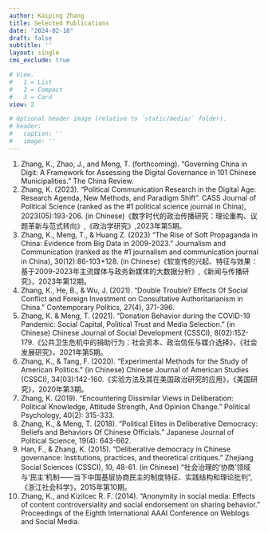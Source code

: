 ```yaml
---
author: Kaiping Zhang
title: Selected Publications
date: "2024-02-18"
draft: false
subtitle: ''
layout: single
cms_exclude: true

# View.
#   1 = List
#   2 = Compact
#   3 = Card
view: 2

# Optional header image (relative to `static/media/` folder).
# header:
#   caption: ''
#   image: ''
---
```

1.	Zhang, K., Zhao, J., and Meng, T. (forthcoming). “Governing China in Digit: A Framework for Assessing the Digital Governance in 101 Chinese Municipalities.” The China Review. 
2.	Zhang, K. (2023). “Political Communication Research in the Digital Age: Research Agenda, New Methods, and Paradigm Shift”. CASS Journal of Political Science (ranked as the #1 political science journal in China), 2023(05):193-206. (in Chinese)《数字时代的政治传播研究：理论重构、议题革新与范式转向》,《政治学研究》,2023年第5期。
3.	Zhang, K., Meng, T., & Huang Z. (2023) “The Rise of Soft Propaganda in China: Evidence from Big Data in 2009-2023.” Journalism and Communication (ranked as the #1 journalism and communication journal in China), 30(12):86-103+128. (in Chinese)《软宣传的兴起、特征与效果：基于2009-2023年主流媒体与政务新媒体的大数据分析》,《新闻与传播研究》，2023年第12期。
4.	Zhang, K., He, B., & Wu, J. (2021). “Double Trouble? Effects Of Social Conflict and Foreign Investment on Consultative Authoritarianism in China.” Contemporary Politics, 27(4), 371-396.
5.	Zhang, K. & Meng, T. (2021). “Donation Behavior during the COVID-19 Pandemic: Social Capital, Political Trust and Media Selection.” (in Chinese) Chinese Journal of Social Development (CSSCI), 8(02):152-179.《公共卫生危机中的捐助行为：社会资本、政治信任与媒介选择》，《社会发展研究》，2021年第5期。
6.	Zhang, K., & Tang, F. (2020). “Experimental Methods for the Study of American Politics.” (in Chinese) Chinese Journal of American Studies (CSSCI), 34(03):142-160.《实验方法及其在美国政治研究的应用》，《美国研究》，2020年第3期。
7.	Zhang, K. (2019). “Encountering Dissimilar Views in Deliberation: Political Knowledge, Attitude Strength, And Opinion Change.” Political Psychology, 40(2): 315-333.
8.	Zhang, K., & Meng, T. (2018). “Political Elites in Deliberative Democracy: Beliefs and Behaviors Of Chinese Officials.” Japanese Journal of Political Science, 19(4): 643-662.
9.	Han, F., & Zhang, K. (2015). “Deliberative democracy in Chinese governance: Institutions, practices, and theoretical critiques.” Zhejiang Social Sciences (CSSCI), 10, 48-61. (in Chinese) “社会治理的‘协商’领域与‘民主’机制——当下中国基层协商民主的制度特征、实践结构和理论批判”,《浙江社会科学》，2015年第10期。
10.	Zhang, K., and Kizilcec R. F. (2014). “Anonymity in social media: Effects of content controversiality and social endorsement on sharing behavior.” Proceedings of the Eighth International AAAI Conference on Weblogs and Social Media. 